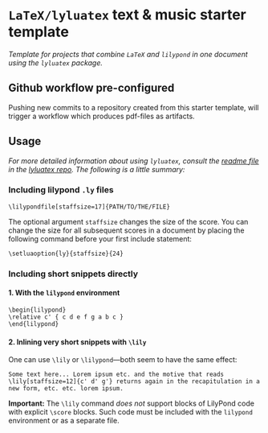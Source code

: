# `LaTeX/lyluatex` **text & music** starter template


_Template for projects that combine `LaTeX` and `lilypond` in one document using the `lyluatex` package._

## Github workflow pre-configured

Pushing new commits to a repository created from this starter template, will trigger a workflow which produces pdf-files as artifacts.

## Usage

_For more detailed information about using `lyluatex`, consult the [readme file](https://github.com/jperon/lyluatex#usage) in the [lyluatex repo](https://github.com/jperon/lyluatex). The following is a little summary:_

### Including lilypond `.ly` files

```TeX
\lilypondfile[staffsize=17]{PATH/TO/THE/FILE}
```

The optional argument `staffsize` changes the size of the score.
You can change the size for all subsequent scores in a document by
placing the following command before your first include statement:

```TeX
\setluaoption{ly}{staffsize}{24}
```

### Including short snippets directly 

#### 1. With the `lilypond` environment


```TeX
\begin{lilypond}
\relative c' { c d e f g a b c }
\end{lilypond}
```

#### 2. Inlining very short snippets with `\lily`

One can use `\lily` or `\lilypond`&mdash;both seem to have the same effect:

```TeX
Some text here... Lorem ipsum etc. and the motive that reads \lily[staffsize=12]{c' d' g'} returns again in the recapitulation in a new form, etc. etc. lorem ipsum.
```

**Important:** The `\lily` command *does not* support blocks of LilyPond
code with explicit `\score` blocks.  Such code must be included with the
`lilypond` environment or as a separate file.